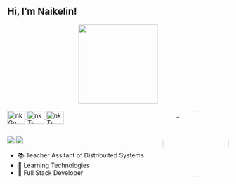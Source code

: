 ## Hi, I’m Naikelin!

<div align="center">
  <a href="https://github.com/naikelin">
  <img height="180em" src="https://github-readme-stats.vercel.app/api?username=naikelin&show_icons=true&theme=dracula&include_all_commits=true&count_private=true"/>
  <!--<img height="180em" src="https://github-readme-stats.vercel.app/api/top-langs/?username=naikelin&layout=compact&langs_count=4&theme=dracula"/><!-->
</div>
  <div style="display: inline_block"><br>
  <img align="center" alt="nkGo" height="30" width="40" src="https://cdn.jsdelivr.net/gh/devicons/devicon/icons/go/go-original.svg">
  <img align="center" alt="nkTs" height="30" width="40" src="https://cdn.jsdelivr.net/gh/devicons/devicon/icons/javascript/javascript-plain.svg">
  <img align="center" alt="nkTs" height="30" width="40" src="https://cdn.jsdelivr.net/gh/devicons/devicon/icons/python/python-plain.svg">
  <img align="right" alt="pic" height="150" style="border-radius:50%;" src="https://cdn.discordapp.com/attachments/947724414198353961/1022889095598461060/frieren.jpg">
</div>
  
  ##
 
<div> 
  <a href="https://instagram.com/nicouski" target="_blank"><img src="https://img.shields.io/badge/-Instagram-%23E4405F?style=for-the-badge&logo=instagram&logoColor=white" target="_blank"></a>
  <a href="https://www.linkedin.com/in/naikelin" target="_blank"><img src="https://img.shields.io/badge/-LinkedIn-%230077B5?style=for-the-badge&logo=linkedin&logoColor=white" target="_blank"></a> 
 
</div>


- 📚 Teacher Assitant of Distribuited Systems
- 🔭 Learning Technologies
- 💼 Full Stack Developer
